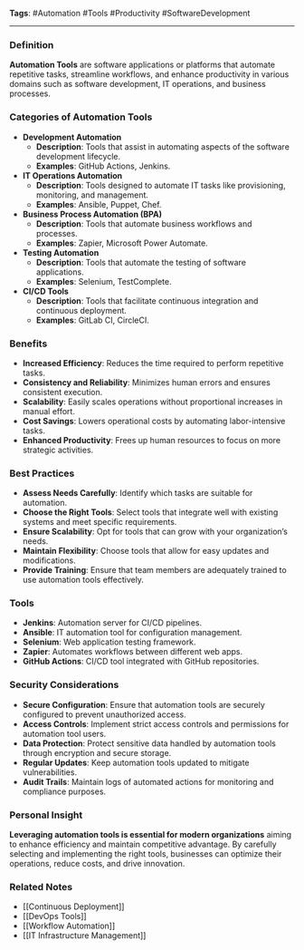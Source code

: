 **Tags**: #Automation #Tools #Productivity #SoftwareDevelopment

---

### Definition

**Automation Tools** are software applications or platforms that automate repetitive tasks, streamline workflows, and enhance productivity in various domains such as software development, IT operations, and business processes.

### Categories of Automation Tools

- **Development Automation**
    - **Description**: Tools that assist in automating aspects of the software development lifecycle.
    - **Examples**: GitHub Actions, Jenkins.
- **IT Operations Automation**
    - **Description**: Tools designed to automate IT tasks like provisioning, monitoring, and management.
    - **Examples**: Ansible, Puppet, Chef.
- **Business Process Automation (BPA)**
    - **Description**: Tools that automate business workflows and processes.
    - **Examples**: Zapier, Microsoft Power Automate.
- **Testing Automation**
    - **Description**: Tools that automate the testing of software applications.
    - **Examples**: Selenium, TestComplete.
- **CI/CD Tools**
    - **Description**: Tools that facilitate continuous integration and continuous deployment.
    - **Examples**: GitLab CI, CircleCI.

### Benefits

- **Increased Efficiency**: Reduces the time required to perform repetitive tasks.
- **Consistency and Reliability**: Minimizes human errors and ensures consistent execution.
- **Scalability**: Easily scales operations without proportional increases in manual effort.
- **Cost Savings**: Lowers operational costs by automating labor-intensive tasks.
- **Enhanced Productivity**: Frees up human resources to focus on more strategic activities.

### Best Practices

- **Assess Needs Carefully**: Identify which tasks are suitable for automation.
- **Choose the Right Tools**: Select tools that integrate well with existing systems and meet specific requirements.
- **Ensure Scalability**: Opt for tools that can grow with your organization’s needs.
- **Maintain Flexibility**: Choose tools that allow for easy updates and modifications.
- **Provide Training**: Ensure that team members are adequately trained to use automation tools effectively.

### Tools

- **Jenkins**: Automation server for CI/CD pipelines.
- **Ansible**: IT automation tool for configuration management.
- **Selenium**: Web application testing framework.
- **Zapier**: Automates workflows between different web apps.
- **GitHub Actions**: CI/CD tool integrated with GitHub repositories.

### Security Considerations

- **Secure Configuration**: Ensure that automation tools are securely configured to prevent unauthorized access.
- **Access Controls**: Implement strict access controls and permissions for automation tool users.
- **Data Protection**: Protect sensitive data handled by automation tools through encryption and secure storage.
- **Regular Updates**: Keep automation tools updated to mitigate vulnerabilities.
- **Audit Trails**: Maintain logs of automated actions for monitoring and compliance purposes.

### Personal Insight

**Leveraging automation tools is essential for modern organizations** aiming to enhance efficiency and maintain competitive advantage. By carefully selecting and implementing the right tools, businesses can optimize their operations, reduce costs, and drive innovation.

### Related Notes

- [[Continuous Deployment]]
- [[DevOps Tools]]
- [[Workflow Automation]]
- [[IT Infrastructure Management]]
